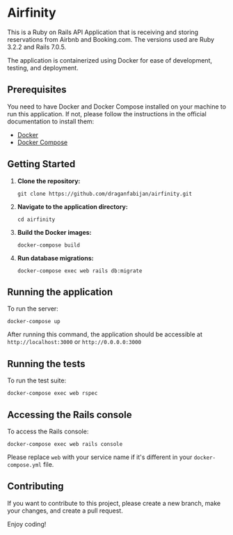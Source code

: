 # Airfinity

This is a Ruby on Rails API Application that is receiving and storing reservations from Airbnb and Booking.com. The versions used are Ruby 3.2.2 and Rails 7.0.5.

The application is containerized using Docker for ease of development, testing, and deployment.

## Prerequisites

You need to have Docker and Docker Compose installed on your machine to run this application. If not, please follow the instructions in the official documentation to install them:

- [Docker](https://docs.docker.com/get-docker/)
- [Docker Compose](https://docs.docker.com/compose/install/)

## Getting Started

1. **Clone the repository:**

    ```
    git clone https://github.com/draganfabijan/airfinity.git
    ```

2. **Navigate to the application directory:**

    ```
    cd airfinity
    ```

3. **Build the Docker images:**

    ```
    docker-compose build
    ```

4. **Run database migrations:**

    ```
    docker-compose exec web rails db:migrate
    ```

## Running the application

To run the server:

```
docker-compose up
```

After running this command, the application should be accessible at `http://localhost:3000` or `http://0.0.0.0:3000`

## Running the tests

To run the test suite:

```
docker-compose exec web rspec
```

## Accessing the Rails console

To access the Rails console:

```
docker-compose exec web rails console
```

Please replace `web` with your service name if it's different in your `docker-compose.yml` file.

## Contributing

If you want to contribute to this project, please create a new branch, make your changes, and create a pull request.

Enjoy coding!
